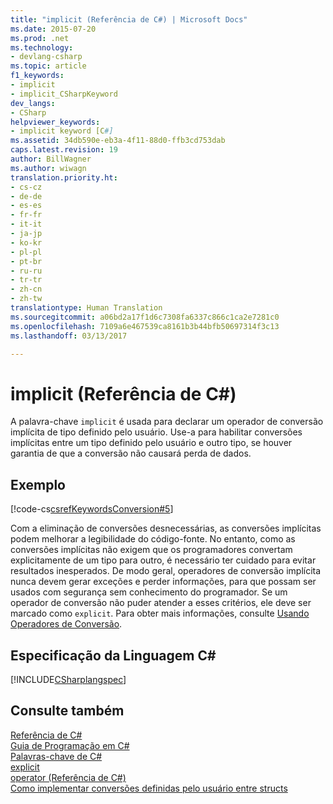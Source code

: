 ```yaml
---
title: "implicit (Referência de C#) | Microsoft Docs"
ms.date: 2015-07-20
ms.prod: .net
ms.technology:
- devlang-csharp
ms.topic: article
f1_keywords:
- implicit
- implicit_CSharpKeyword
dev_langs:
- CSharp
helpviewer_keywords:
- implicit keyword [C#]
ms.assetid: 34db590e-eb3a-4f11-88d0-ffb3cd753dab
caps.latest.revision: 19
author: BillWagner
ms.author: wiwagn
translation.priority.ht:
- cs-cz
- de-de
- es-es
- fr-fr
- it-it
- ja-jp
- ko-kr
- pl-pl
- pt-br
- ru-ru
- tr-tr
- zh-cn
- zh-tw
translationtype: Human Translation
ms.sourcegitcommit: a06bd2a17f1d6c7308fa6337c866c1ca2e7281c0
ms.openlocfilehash: 7109a6e467539ca8161b3b44bfb50697314f3c13
ms.lasthandoff: 03/13/2017

---
```

# <a name="implicit-c-reference"></a>implicit (Referência de C#)
A palavra-chave `implicit` é usada para declarar um operador de conversão implícita de tipo definido pelo usuário. Use-a para habilitar conversões implícitas entre um tipo definido pelo usuário e outro tipo, se houver garantia de que a conversão não causará perda de dados.  
  
## <a name="example"></a>Exemplo  
 [!code-cs[csrefKeywordsConversion#5](../../../csharp/language-reference/keywords/codesnippet/CSharp/implicit_1.cs)]  
  
 Com a eliminação de conversões desnecessárias, as conversões implícitas podem melhorar a legibilidade do código-fonte. No entanto, como as conversões implícitas não exigem que os programadores convertam explicitamente de um tipo para outro, é necessário ter cuidado para evitar resultados inesperados. De modo geral, operadores de conversão implícita nunca devem gerar exceções e perder informações, para que possam ser usados com segurança sem conhecimento do programador. Se um operador de conversão não puder atender a esses critérios, ele deve ser marcado como `explicit`. Para obter mais informações, consulte [Usando Operadores de Conversão](../../../csharp/programming-guide/statements-expressions-operators/using-conversion-operators.md).  
  
## <a name="c-language-specification"></a>Especificação da Linguagem C#  
 [!INCLUDE[CSharplangspec](../../../csharp/language-reference/keywords/includes/csharplangspec_md.md)]  
  
## <a name="see-also"></a>Consulte também  
 [Referência de C#](../../../csharp/language-reference/index.md)   
 [Guia de Programação em C#](../../../csharp/programming-guide/index.md)   
 [Palavras-chave de C#](../../../csharp/language-reference/keywords/index.md)   
 [explicit](../../../csharp/language-reference/keywords/explicit.md)   
 [operator (Referência de C#)](../../../csharp/language-reference/keywords/operator.md)   
 [Como implementar conversões definidas pelo usuário entre structs](../../../csharp/programming-guide/statements-expressions-operators/how-to-implement-user-defined-conversions-between-structs.md)
